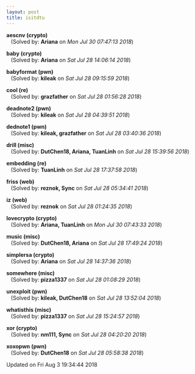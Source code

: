 ```yaml
---
layout: post
title: isitdtu
---
```


<!--break-->

**aescnv (crypto)**  
&nbsp;&nbsp;&nbsp;(Solved by: **Ariana** on _Mon Jul 30 07:47:13 2018_)  
  
**baby (crypto)**  
&nbsp;&nbsp;&nbsp;(Solved by: **Ariana** on _Sat Jul 28 14:06:14 2018_)  
  
**babyformat (pwn)**  
&nbsp;&nbsp;&nbsp;(Solved by: **kileak** on _Sat Jul 28 09:15:59 2018_)  
  
**cool (re)**  
&nbsp;&nbsp;&nbsp;(Solved by: **grazfather** on _Sat Jul 28 01:56:28 2018_)  
  
**deadnote2 (pwn)**  
&nbsp;&nbsp;&nbsp;(Solved by: **kileak** on _Sat Jul 28 04:39:51 2018_)  
  
**dednote1 (pwn)**  
&nbsp;&nbsp;&nbsp;(Solved by: **kileak, grazfather** on _Sat Jul 28 03:40:36 2018_)  
  
**drill (misc)**  
&nbsp;&nbsp;&nbsp;(Solved by: **DutChen18, Ariana, TuanLinh** on _Sat Jul 28 15:39:56 2018_)  
  
**embedding (re)**  
&nbsp;&nbsp;&nbsp;(Solved by: **TuanLinh** on _Sat Jul 28 17:37:58 2018_)  
  
**friss (web)**  
&nbsp;&nbsp;&nbsp;(Solved by: **reznok, Sync** on _Sat Jul 28 05:34:41 2018_)  
  
**iz (web)**  
&nbsp;&nbsp;&nbsp;(Solved by: **reznok** on _Sat Jul 28 01:24:35 2018_)  
  
**lovecrypto (crypto)**  
&nbsp;&nbsp;&nbsp;(Solved by: **Ariana, TuanLinh** on _Mon Jul 30 07:43:33 2018_)  
  
**music (misc)**  
&nbsp;&nbsp;&nbsp;(Solved by: **DutChen18, Ariana** on _Sat Jul 28 17:49:24 2018_)  
  
**simplersa (crypto)**  
&nbsp;&nbsp;&nbsp;(Solved by: **Ariana** on _Sat Jul 28 14:37:36 2018_)  
  
**somewhere (misc)**  
&nbsp;&nbsp;&nbsp;(Solved by: **pizza1337** on _Sat Jul 28 01:08:29 2018_)  
  
**unexploit (pwn)**  
&nbsp;&nbsp;&nbsp;(Solved by: **kileak, DutChen18** on _Sat Jul 28 13:52:04 2018_)  
  
**whatisthis (misc)**  
&nbsp;&nbsp;&nbsp;(Solved by: **pizza1337** on _Sat Jul 28 15:24:57 2018_)  
  
**xor (crypto)**  
&nbsp;&nbsp;&nbsp;(Solved by: **nm111, Sync** on _Sat Jul 28 04:20:20 2018_)  
  
**xoxopwn (pwn)**  
&nbsp;&nbsp;&nbsp;(Solved by: **DutChen18** on _Sat Jul 28 05:58:38 2018_)  
  


Updated on Fri Aug  3 19:34:44 2018
